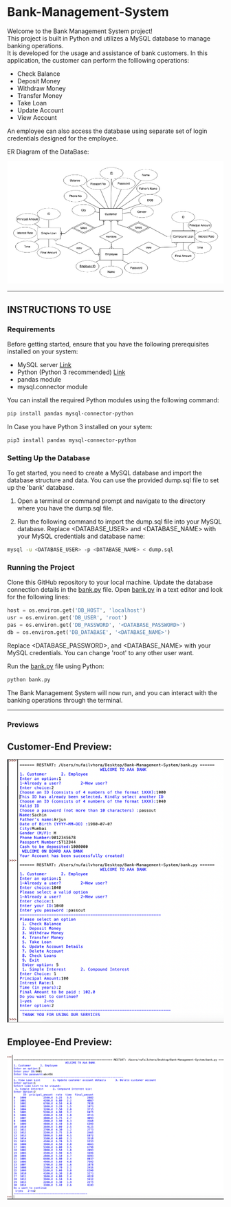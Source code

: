 # Bank-Management-System


Welcome to the Bank Management System project! <br>
This project is built in Python and utilizes a MySQL database to manage banking operations. <br>
It is developed for the usage and assistance of bank customers. In this application, the customer can perform the folllowing operations:
- Check Balance
- Deposit Money
- Withdraw Money
- Transfer Money
- Take Loan
- Update Account
- View Account

An employee can also access the database using separate set of login credentials designed for the employee.

ER Diagram of the DataBase:

![ER Diagram](Images/ER%20Diagram.png)

----
## INSTRUCTIONS TO USE

### Requirements
Before getting started, ensure that you have the following prerequisites installed on your system:
- MySQL server  [Link](https://dev.mysql.com/downloads/mysql/)
- Python (Python 3 recommended)  [Link](https://www.python.org/downloads/)
- pandas module
- mysql.connector module

You can install the required Python modules using the following command:
```bash
pip install pandas mysql-connector-python
```
In Case you have Python 3 installed on your sytem:
```bash
pip3 install pandas mysql-connector-python
```


### Setting Up the Database
To get started, you need to create a MySQL database and import the database structure and data. 
You can use the provided dump.sql file to set up the 'bank' database.

1. Open a terminal or command prompt and navigate to the directory where you have the dump.sql file.

2. Run the following command to import the dump.sql file into your MySQL database. Replace <DATABASE_USER> and <DATABASE_NAME> with your MySQL credentials and database name:

```bash
mysql -u <DATABASE_USER> -p <DATABASE_NAME> < dump.sql
```

### Running the Project
Clone this GitHub repository to your local machine.
Update the database connection details in the [bank.py](bank.py) file. Open [bank.py](bank.py) in a text editor and look for the following lines:

```python
host = os.environ.get('DB_HOST', 'localhost')  
usr = os.environ.get('DB_USER', 'root') 
pas = os.environ.get('DB_PASSWORD', '<DATABASE_PASSWORD>')   
db = os.environ.get('DB_DATABASE', '<DATABASE_NAME>')
```

Replace <DATABASE_PASSWORD>, and <DATABASE_NAME> with your MySQL credentials.
You can change 'root' to any other user want.

Run the [bank.py](bank.py)  file using Python:

```bash
python bank.py
```

The Bank Management System will now run, and you can interact with the banking operations through the terminal.


----
### Previews

## Customer-End Preview:
![Customer End](Images/Customer.png)
  
## Employee-End Preview:
![Employee End](Images/Employee.png)



